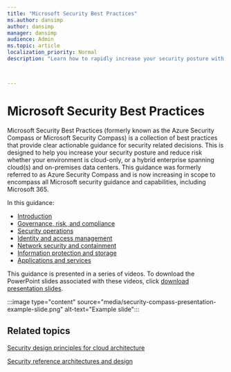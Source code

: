 ```yaml
---
title: "Microsoft Security Best Practices"
ms.author: dansimp
author: dansimp
manager: dansimp
audience: Admin
ms.topic: article
localization_priority: Normal
description: "Learn how to rapidly increase your security posture with prescriptive Microsoft Security Best Practices."



---
```


# Microsoft Security Best Practices

Microsoft Security Best Practices (formerly known as the Azure Security Compass or Microsoft Security Compass) is a collection of best practices that provide clear actionable guidance for security related decisions. This is designed to help you increase your security posture and reduce risk whether your environment is cloud-only, or a hybrid enterprise spanning cloud(s) and on-premises data centers. This guidance was formerly referred to as Azure Security Compass and is now increasing in scope to encompass all Microsoft security guidance and capabilities, including Microsoft 365. 

In this guidance:
- [Introduction](microsoft-security-compass-introduction.md)
- [Governance, risk, and compliance](governance-risk-compliance-videos-and-decks.md)
- [Security operations](security-operations-videos-and-decks.md)
- [Identity and access management](identity-videos-and-decks.md)
- [Network security and containment](network-containment-videos-and-decks.md)
- [Information protection and storage](information-protection-and-storage-videos-and-decks.md)
- [Applications and services](applications-and-cloud-services-videos-and-decks.md)

This guidance is presented in a series of videos. To download the PowerPoint slides associated with these videos, click [download presentation slides](https://docs.microsoft.com/microsoft-365/downloads/security-compass-presentation.pptx).

:::image type="content" source="media/security-compass-presentation-example-slide.png" alt-text="Example slide":::

## Related topics
[Security design principles for cloud architecture](https://docs.microsoft.com/azure/architecture/framework/security/security-principles)

[Security reference architectures and design](https://gallery.technet.microsoft.com/Cybersecurity-Reference-883fb54c)
